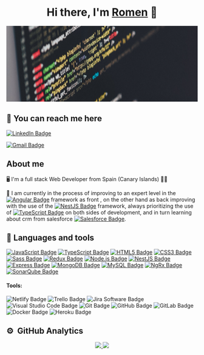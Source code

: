 <div align="center">
<h1 align="center">Hi there, I'm <a href="https://romencv.netlify.app/">Romen</a> 👋</h1>
</div>
<img  width="1500" height="200" src="https://github.com/romentoss/romentoss/blob/master/fondo.png?raw=true">

  ## 🔗 **You can reach me here**

<div>


 
[![LinkedIn Badge](https://img.shields.io/badge/LinkedIn-0A66C2?logo=linkedin&logoColor=fff&style=plastic)](https://www.linkedin.com/in/romentos/)

[![Gmail Badge](https://img.shields.io/badge/Gmail-EA4335?logo=gmail&logoColor=fff&style=plastic)](https://mail.google.com/mail/u/0/?fs=1&tf=cm&source=mailto&to=padilla.naranja@gmail.com)

</div>

 ## About me

 

🖥️ I'm a full stack Web Developer from Spain (Canary Islands) 🌴🌴

🙇 I am currently in the process of improving to an expert level in the [![Angular Badge](https://img.shields.io/badge/Angular-DD0031?logo=angular&logoColor=fff&style=plastic)](https://angular.io/) framework as front , on the other hand as back improving with the use of the
[![NestJS Badge](https://img.shields.io/badge/NestJS-E0234E?logo=nestjs&logoColor=fff&style=plastic)](https://nestjs.com/)
framework, always prioritizing the use of [![TypeScript Badge](https://img.shields.io/badge/TypeScript-3178C6?logo=typescript&logoColor=fff&style=plastic)](https://www.typescriptlang.org/) on both sides of development, and in turn learning about crm from salesforce [![Salesforce Badge](https://img.shields.io/badge/Salesforce-00A1E0?logo=salesforce&logoColor=fff&style=plastic)](https://www.salesforce.com/es/).


## 🔨 **Languages and tools**

[![JavaScript Badge](https://img.shields.io/badge/JavaScript-F7DF1E?logo=javascript&logoColor=000&style=plastic)](https://developer.mozilla.org/es/docs/Web/JavaScript)
[![TypeScript Badge](https://img.shields.io/badge/TypeScript-3178C6?logo=typescript&logoColor=fff&style=plastic)](https://www.typescriptlang.org/)
[![HTML5 Badge](https://img.shields.io/badge/HTML5-E34F26?logo=html5&logoColor=fff&style=plastic)](https://developer.mozilla.org/es/docs/Glossary/HTML5)
[![CSS3 Badge](https://img.shields.io/badge/CSS3-1572B6?logo=css3&logoColor=fff&style=plastic)](https://developer.mozilla.org/es/docs/Web/CSS)
[![Sass Badge](https://img.shields.io/badge/Sass-C69?logo=sass&logoColor=fff&style=plastic)](https://sass-lang.com/)
[![Redux Badge](https://img.shields.io/badge/Redux-764ABC?logo=redux&logoColor=fff&style=plastic)](https://es.redux.js.org/)
[![Node.js Badge](https://img.shields.io/badge/Node.js-393?logo=nodedotjs&logoColor=fff&style=plastic)](https://nodejs.org/es)
[![NestJS Badge](https://img.shields.io/badge/NestJS-E0234E?logo=nestjs&logoColor=fff&style=plastic)](https://nestjs.com/)
[![Express Badge](https://img.shields.io/badge/Express-000?logo=express&logoColor=fff&style=plastic)](https://expressjs.com/es/)
[![MongoDB Badge](https://img.shields.io/badge/MongoDB-47A248?logo=mongodb&logoColor=fff&style=plastic)](https://www.mongodb.com/es)
[![MySQL Badge](https://img.shields.io/badge/MySQL-4479A1?logo=mysql&logoColor=fff&style=plastic)](https://www.mysql.com/)
[![NgRx Badge](https://img.shields.io/badge/NgRx-B7178C?style=for-the-badge&logo=ReactiveX&style=plastic)](https://ngrx.io/)
[![SonarQube Badge](https://img.shields.io/badge/SonarQube-4E9BCD?logo=sonarqube&logoColor=fff&style=plastic)](https://sentrio.io/blog/que-es-sonarqube/)

#### Tools:


![Netlify Badge](https://img.shields.io/badge/Netlify-00C7B7?logo=netlify&logoColor=fff&style=plastic)
![Trello Badge](https://img.shields.io/badge/Trello-0052CC?logo=trello&logoColor=fff&style=plastic)
![Jira Software Badge](https://img.shields.io/badge/Jira%20Software-0052CC?logo=jirasoftware&logoColor=fff&style=plastic)
![Visual Studio Code Badge](https://img.shields.io/badge/Visual%20Studio%20Code-007ACC?logo=visualstudiocode&logoColor=fff&style=plastic)
![Git Badge](https://img.shields.io/badge/Git-F05032?logo=git&logoColor=fff&style=plastic)
![GitHub Badge](https://img.shields.io/badge/GitHub-181717?logo=github&logoColor=fff&style=plastic)
![GitLab Badge](https://img.shields.io/badge/GitLab-FC6D26?logo=gitlab&logoColor=fff&style=plastic)
![Docker Badge](https://img.shields.io/badge/Docker-2496ED?logo=docker&logoColor=fff&style=plastic)
![Heroku Badge](https://img.shields.io/badge/Heroku-430098?logo=heroku&logoColor=fff&style=plastic)

## ⚙️ &nbsp;GitHub Analytics

<p align="center">
<a href="https://github.com/romentoss">
  <img height="180em" src="https://github-readme-stats-eight-theta.vercel.app/api?username=romentoss&show_icons=true&locale=en"/>
  <img height="180em" src="https://github-readme-stats-eight-theta.vercel.app/api/top-langs/?username=romentoss&layout=compact&langs_count=8&theme=buefy"/>
</a>
</p>
<!--
**romentoss/romentoss** is a ✨ _special_ ✨ repository because its `README.md` (this file) appears on your GitHub profile.

Here are some ideas to get you started:

- 🔭 I’m currently working on ...
- 🌱 I’m currently learning ...
- 👯 I’m looking to collaborate on ...
- 🤔 I’m looking for help with ...
- 💬 Ask me about ...
- 📫 How to reach me: ...
- 😄 Pronouns: ...
- ⚡ Fun fact: ...
-->

